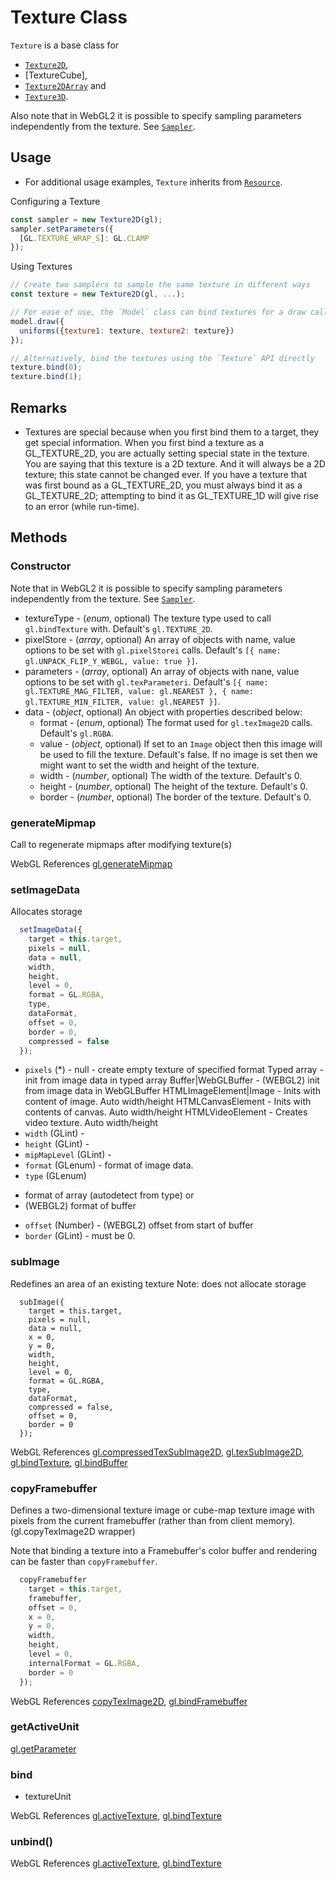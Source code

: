# Texture Class

`Texture` is a base class for
* [`Texture2D`](./texture-2d.md),
* [TextureCube],
* [`Texture2DArray`](./texture-2d-array.md) and
* [`Texture3D`](./texture-3d.md).

Also note that in WebGL2 it is possible to specify sampling parameters independently from the texture. See [`Sampler`](./sampler.md).

## Usage

* For additional usage examples, `Texture` inherits from [`Resource`](./resource.md).

Configuring a Texture
```js
const sampler = new Texture2D(gl);
sampler.setParameters({
  [GL.TEXTURE_WRAP_S]: GL.CLAMP
});
```

Using Textures
```js
// Create two samplers to sample the same texture in different ways
const texture = new Texture2D(gl, ...);

// For ease of use, the `Model` class can bind textures for a draw call
model.draw({
  uniforms({texture1: texture, texture2: texture})
});

// Alternatively, bind the textures using the `Texture` API directly
texture.bind(0);
texture.bind(1);
```

## Remarks

* Textures are special because when you first bind them to a target, they get special information. When you first bind a texture as a GL_TEXTURE_2D, you are actually setting special state in the texture. You are saying that this texture is a 2D texture. And it will always be a 2D texture; this state cannot be changed ever. If you have a texture that was first bound as a GL_TEXTURE_2D, you must always bind it as a GL_TEXTURE_2D; attempting to bind it as GL_TEXTURE_1D will give rise to an error (while run-time).


## Methods

### Constructor

Note that in WebGL2 it is possible to specify sampling parameters independently from the texture. See [`Sampler`](./sampler.md).

* textureType - (*enum*, optional) The texture type used to call `gl.bindTexture` with. Default's `gl.TEXTURE_2D`.
* pixelStore - (*array*, optional) An array of objects with name, value options to be set with `gl.pixelStorei` calls.
Default's `[{ name: gl.UNPACK_FLIP_Y_WEBGL, value: true }]`.
* parameters - (*array*, optional) An array of objects with nane, value options to be set with `gl.texParameteri`.
Default's `[{ name: gl.TEXTURE_MAG_FILTER, value: gl.NEAREST }, { name: gl.TEXTURE_MIN_FILTER, value: gl.NEAREST }]`.
* data - (*object*, optional) An object with properties described below:
  * format - (*enum*, optional) The format used for `gl.texImage2D` calls. Default's `gl.RGBA`.
  * value - (*object*, optional) If set to an `Image` object then this image will be used to fill the texture. Default's false. If no image is set then we might want to set the width and height of the texture.
  * width - (*number*, optional) The width of the texture. Default's 0.
  * height - (*number*, optional) The height of the texture. Default's 0.
  * border - (*number*, optional) The border of the texture. Default's 0.


### generateMipmap

Call to regenerate mipmaps after modifying texture(s)

WebGL References [gl.generateMipmap]()

### setImageData

Allocates storage

```js
  setImageData({
    target = this.target,
    pixels = null,
    data = null,
    width,
    height,
    level = 0,
    format = GL.RGBA,
    type,
    dataFormat,
    offset = 0,
    border = 0,
    compressed = false
  });
```

* `pixels` (*) -
 null - create empty texture of specified format
 Typed array - init from image data in typed array
 Buffer|WebGLBuffer - (WEBGL2) init from image data in WebGLBuffer
 HTMLImageElement|Image - Inits with content of image. Auto width/height
 HTMLCanvasElement - Inits with contents of canvas. Auto width/height
 HTMLVideoElement - Creates video texture. Auto width/height
* `width` (GLint) -
* `height` (GLint) -
* `mipMapLevel` (GLint) -
* `format` (GLenum) - format of image data.
* `type` (GLenum)
 - format of array (autodetect from type) or
 - (WEBGL2) format of buffer
* `offset` (Number) - (WEBGL2) offset from start of buffer
* `border` (GLint) - must be 0.

### subImage

Redefines an area of an existing texture
Note: does not allocate storage

```
  subImage({
    target = this.target,
    pixels = null,
    data = null,
    x = 0,
    y = 0,
    width,
    height,
    level = 0,
    format = GL.RGBA,
    type,
    dataFormat,
    compressed = false,
    offset = 0,
    border = 0
  });
```

WebGL References [gl.compressedTexSubImage2D](), [gl.texSubImage2D](), [gl.bindTexture](), [gl.bindBuffer]()


### copyFramebuffer

Defines a two-dimensional texture image or cube-map texture image with pixels from the current framebuffer (rather than from client memory). (gl.copyTexImage2D wrapper)

Note that binding a texture into a Framebuffer's color buffer and rendering can be faster than `copyFramebuffer`.

```js
  copyFramebuffer
    target = this.target,
    framebuffer,
    offset = 0,
    x = 0,
    y = 0,
    width,
    height,
    level = 0,
    internalFormat = GL.RGBA,
    border = 0
  });
```

WebGL References [copyTexImage2D](), [gl.bindFramebuffer]()


### getActiveUnit

[gl.getParameter]()


### bind

 * textureUnit

WebGL References [gl.activeTexture](), [gl.bindTexture]()


### unbind()

WebGL References [gl.activeTexture](), [gl.bindTexture]()
